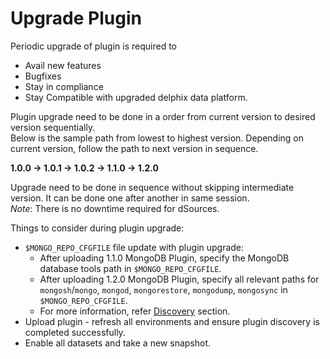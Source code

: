 # Upgrade Plugin

Periodic upgrade of plugin is required to  

- Avail new features  
- Bugfixes  
- Stay in compliance  
- Stay Compatible with upgraded delphix data platform.  

Plugin upgrade need to be done in a order from current version to desired version sequentially.  
Below is the sample path from lowest to highest version. Depending on current version, follow the path to next version in sequence.  

**1.0.0 -> 1.0.1 -> 1.0.2 -> 1.1.0 -> 1.2.0** 

Upgrade need to be done in sequence without skipping intermediate version. It can be done one after another in same session.  
*Note*: There is no downtime required for dSources.

Things to consider during plugin upgrade:  

- `$MONGO_REPO_CFGFILE` file update with plugin upgrade:
    - After uploading 1.1.0 MongoDB Plugin, specify the MongoDB database tools path in `$MONGO_REPO_CFGFILE`.
    - After uploading 1.2.0 MongoDB Plugin, specify all relevant paths for `mongosh`/`mongo`, `mongod`, `mongorestore`, `mongodump`, `mongosync` in `$MONGO_REPO_CFGFILE`.
    - For more information, refer [Discovery](https://delphix.github.io/mongo-plugin/Discovery/#mongo-binaries-discovery) section.
- Upload plugin - refresh all environments and ensure plugin discovery is completed successfully.
- Enable all datasets and take a new snapshot.           

